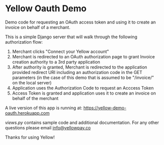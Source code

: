 Yellow Oauth Demo
=================

Demo code for requesting an OAuth access token and using it to create an
invoice on behalf of a merchant.

This is a simple Django server that will walk through the following
authorization flow:

1. Merchant clicks "Connect your Yellow account"
2. Merchant is redirected to an OAuth authorization page to grant Invoice creation authority to a 3rd party application
3. After authority is granted, Merchant is redirected to the application provided redirect URI including an authorization code in the GET parameters (in the case of this demo that is assumed to be "/invoice/" on the local server)
4. Application uses the Authorization Code to request an Acccess Token
5. Access Token is granted and application uses it to create an invoice on behalf of the merchant

A live version of this app is running at: https://yellow-demo-oauth.herokuapp.com

*views.py* contains sample code and additional documentation. For any other questions please email info@yellowpay.co

Thanks for using Yellow!

